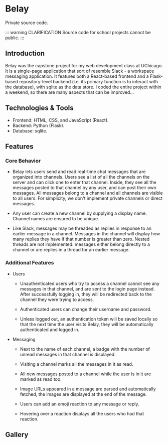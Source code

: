 <Badge type="tip" text="python" />
<Badge type="tip" text="flask" />
<Badge type="tip" text="html-css-js" />
<Badge type="tip" text="react" />
<Badge type="tip" text="sqlite" />
<Badge type="tip" text="web-development" />
<Badge type="tip" text="full-stack" />
<Badge type="info" text="school-project" />

# Belay

Private source code.

::: warning CLARIFICATION
Source code for school projects cannot be public.
:::

## Introduction

Belay was the capstone project for my web development class at UChicago. It is a single-page application that sort of resemble Slack - a workspace messaging application. It features both a React-based frontend and a Flask-based repository-level backend (i.e. its primary function is to interact with the database), with sqlite as the data store. I coded the entire project within a weekend, so there are many aspects that can be improved...

## Technologies & Tools

- Frontend: HTML, CSS, and JavaScript (React).
- Backend: Python (Flask).
- Database: sqlite.

## Features

### Core Behavior

- Belay lets users send and read real-time chat messages that are organized into channels. Users see a list of all the channels on the server and can click one to enter that channel. Inside, they see all the messages posted to that channel by any user, and can post their own messages. All messages belong to a channel and all channels are visible to all users. For simplicity, we don't implement private channels or direct messages.

- Any user can create a new channel by supplying a display name. Channel names are ensured to be unique.

- Like Slack, messages may be threaded as replies in response to an earlier message in a channel. Messages in the channel will display how many replies they have if that number is greater than zero. Nested threads are not implemented: messages either belong directly to a channel or are replies in a thread for an earlier message.

### Additional Features

- Users

  - Unauthenticated users who try to access a channel cannot see any messages in that channel, and are sent to the login page instead. After successfully logging in, they will be redirected back to the channel they were trying to access.

  - Authenticated users can change their username and password.

  - Unless logged out, an authentication token will be saved locally so that the next time the user visits Belay, they will be automatically authenticated and logged in.

- Messaging

  - Next to the name of each channel, a badge with the number of unread messages in that channel is displayed.

  - Visiting a channel marks all the messages in it as read.

  - All new messages posted to a channel while the user is in it are marked as read too.

  - Image URLs appeared in a message are parsed and automatically fetched, the images are displayed at the end of the message.

  - Users can add an emoji reaction to any message or reply.

  - Hovering over a reaction displays all the users who had that reaction.

## Gallery